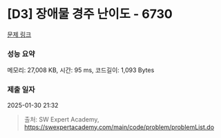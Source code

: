 # [D3] 장애물 경주 난이도 - 6730 

[문제 링크](https://swexpertacademy.com/main/code/problem/problemDetail.do?contestProbId=AWefy5x65PoDFAUh) 

### 성능 요약

메모리: 27,008 KB, 시간: 95 ms, 코드길이: 1,093 Bytes

### 제출 일자

2025-01-30 21:32



> 출처: SW Expert Academy, https://swexpertacademy.com/main/code/problem/problemList.do